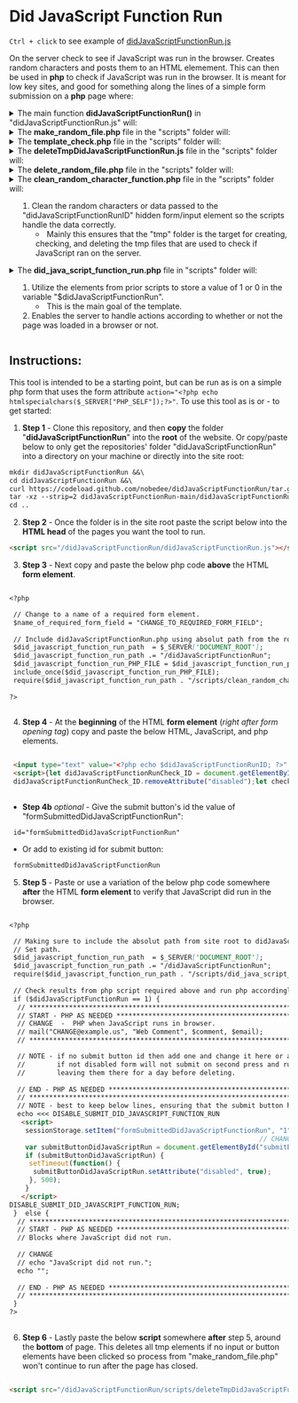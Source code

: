 # Did JavaScript Function Run

`Ctrl + click` to see example of [didJavaScriptFunctionRun.js](https://jhauga.github.io/htmlpreview.github.com/?https://github.com/nobedee/didJavaScriptFunctionRun/blob/main/index.html)

On the server check to see if JavaScript was run in the browser. 
Creates random characters and posts them to an HTML elemement. This
can then be used in **php** to check if JavaScript was run in the browser.
It is meant for low key sites, and good for something along the
lines of a simple form submission on a **php** page where:


<details>
<summary>The main function <strong>didJavaScriptFunctionRun()</strong> in "didJavaScriptFunctionRun.js" will: </summary>

1. Genereates a random sequence of data
2. Uses AJAX to ouput to and store form data for php
3. Makes a random php file from that ouput
4. Uses the **make_random_file.php** file to update the form field (<em>see instructions below</em>)
5. Then in the php code check the value of the ` $didJavaScriptFunctionRunID ` 
variable accordingly.

</details>

<details>
<summary>The <strong>make_random_file.php</strong> file in the "scripts" folder will: </summary>

1. Use query string from the random characters generated in didJavaScriptFunctionRun() call
to create random files and folders.
   - **NOTE** - the query string is cleaned, but please report any vulnerablities found.
2. Use these files to verify JavaScript ran.
3. Delete the duplicate of **template_check.php**
4. Delete any random folders in the "tmp" folder that are 1 day or older
   - **NOTE** - these are only deleted when the page is opened in a browser so you may 
     want to periodically check and see if all random folders are deleted.   
   - Please report any issues or vulnerabilites with this.
5. After 5 minutes delete random folder and file created in "tmp" folder.
   - **NOTE** - this will start a process on the server for 5 minutes.
   - Please report any issues or vulnerabilites with this.

</details>

<details>
<summary>The <strong>template_check.php</strong> file in the "scripts" folder will: </summary>

1. Uses the random characters from make_random_file.php 
to output contents of text file (*should be yes*) for initial JavaScript check
2. Will delete the text file afterwards.

</details>

<details>
<summary>The <strong>deleteTmpDidJavaScriptFunctionRun.js</strong> file in the "scripts" folder will: </summary>
1. Make a sessionStorage variable to is set to 0 on first page load.
2. Adds an event listenr to the HTML window object that checks for page close or reload.
3. Adds an event listener to HTML input and button elements that removes the window listener from "2".
4. If no button or input elements have been clicked then AJAX is used to call **delete_random_file.php**,
which will delete the random tmp files that were created for JavaScript check.
</details>

<details>
<summary>The <strong>delete_random_file.php</strong> file in the "scripts" folder will: </summary>

1. Be called when the window closes or page is refreshed after the form is submitted.
2. Delete the tmp files if they still exists on the server.
   - this will end any processes that have been prolonged in regards to removing the tmp files.
</details>

<details>
<summary>The <strong>clean_random_character_function.php</strong> file in the "scripts" folder will:

1. Clean the random characters or data passed to the "didJavaScriptFunctionRunID" hidden 
form/input element so the scripts handle the data correctly.
   - Mainly this ensures that the "tmp" folder is the target for creating, checking, and deleting the
   tmp files that are used to check if JavaScript ran on the server.
</details>

<details>
<summary>The <strong>did_java_script_function_run.php</strong> file in "scripts" folder will:

1. Utilize the elements from prior scripts to store a value of 1 or 0 in the variable
"$didJavaScriptFunctionRun".
   - This is the main goal of the template.
2. Enables the server to handle actions according to whether or not the page was loaded 
in a browser or not.
</details>

## Instructions:
This tool is intended to be a starting point, but can be run as is on a simple php form
that uses the form attribute ` action="<?php echo htmlspecialchars($_SERVER["PHP_SELF"]);?>" `.
To use this tool as is or - to get started:

1. **Step 1** - Clone this repository, and then **copy** the 
folder "**didJavaScriptFunctionRun**" into the **root** of the website. 
Or copy/paste below to only get the repositories' folder "didJavaScriptFunctionRun"
into a directory on your machine or directly into the site root:
```markdown
mkdir didJavaScriptFunctionRun &&\
cd didJavaScriptFunctionRun &&\
curl https://codeload.github.com/nobedee/didJavaScriptFunctionRun/tar.gz/main |\
tar -xz --strip=2 didJavaScriptFunctionRun-main/didJavaScriptFunctionRun &&\
cd ..
```

2. **Step 2** - Once the folder is in the site root paste the script below into the **HTML head**
of the pages you want the tool to run. <br>
```markdown
<script src="/didJavaScriptFunctionRun/didJavaScriptFunctionRun.js"></script>
```

3. **Step 3** - Next copy and paste the below php code **above** the HTML **form element**. <br>
```markdown

<?php

 // Change to a name of a required form element.
 $name_of_required_form_field = "CHANGE_TO_REQUIRED_FORM_FIELD";
 
 // Include didJavaScriptFunctionRun.php using absolut path from the root to didJavaScriptFunctionRun folder.
 $did_javascript_function_run_path  = $_SERVER['DOCUMENT_ROOT'];   
 $did_javascript_function_run_path .= "/didJavaScriptFunctionRun";
 $did_javascript_function_run_PHP_FILE = $did_javascript_function_run_path . "/didJavaScriptFunctionRun.php";
 include_once($did_javascript_function_run_PHP_FILE);
 require($did_javascript_function_run_path . "/scripts/clean_random_character_function.php");
 
?>
 
```

4. **Step 4** - At the **beginning** of the HTML **form element** (<em>right after form opening tag</em>) 
copy and paste the below HTML, JavaScript, and php elements. <br>
```markdown

 <input type="text" value="<?php echo $didJavaScriptFunctionRunID; ?>" disabled style="display: none; border:none" id="didJavaScriptFunctionRunID" name="didJavaScriptFunctionRunID"> 
 <script>{let didJavaScriptFunctionRunCheck_ID = document.getElementById("didJavaScriptFunctionRunID"); 
 didJavaScriptFunctionRunCheck_ID.removeAttribute("disabled");let checkSessionDidJavaScriptFunctionRun = sessionStorage.getItem("didJavaScriptRun");if (checkSessionDidJavaScriptFunctionRun == null) { sessionStorage.setItem("didJavaScriptRun", "1"); didJavaScriptFunctionRun();} else { sessionStorage.removeItem("didJavaScriptRun"); let sessionDidJavaScriptFunctionRunCheck_randomCharacters = sessionStorage.getItem("didJavaScriptFunctionRunCheck_randomCharacters"); document.getElementById("didJavaScriptFunctionRunID").setAttribute("value", sessionDidJavaScriptFunctionRunCheck_randomCharacters); }}</script>  
 
```

   - **Step 4b** <em>optional</em> - Give the submit button's id the value of "formSubmittedDidJavaScriptFunctionRun":
```markdoen
 id="formSubmittedDidJavaScriptFunctionRun"
```
   - Or add to existing id for submit button:
```markdown
 formSubmittedDidJavaScriptFunctionRun
```

5. **Step 5** - Paste or use a variation of the below php code somewhere **after** the 
HTML **form element** to verify that JavaScript did run in the browser. <br>
```markdown

<?php

 // Making sure to include the absolut path from site root to didJavaScriptFunctionRun folder.
 // Set path.
 $did_javascript_function_run_path  = $_SERVER['DOCUMENT_ROOT'];   
 $did_javascript_function_run_path .= "/didJavaScriptFunctionRun"; 
 require($did_javascript_function_run_path . "/scripts/did_java_script_function_run.php");
 
 // Check results from php script required above and run php accordingly.
 if ($didJavaScriptFunctionRun == 1) {
  // ***********************************************************************************
  // START - PHP AS NEEDED ************************************************************* 
  // CHANGE  -  PHP when JavaScript runs in browser.
  // mail("CHANGE@example.us", "Web Comment", $comment, $email);
  // ******************************************************************

  // NOTE - if no submit button id then add one and change it here or a variation of this method.
  //        if not disabled form will not submit on second press and run will created random folder,
  //        leaving them there for a day before deleting.
 
  // END - PHP AS NEEDED *************************************************************** 
  // ***********************************************************************************
  // NOTE - best to keep below lines, ensuring that the submit button has same id value.
  echo <<< DISABLE_SUBMIT_DID_JAVASCRIPT_FUNCTION_RUN
   <script>
    sessionStorage.setItem("formSubmittedDidJavaScriptFunctionRun", "1");
                                                               // CHANGE TO SUBMIT BUTTON ID
    var submitButtonDidJavaScriptRun = document.getElementById("submitButtonDidJavaScriptRun");
    if (submitButtonDidJavaScriptRun) {
     setTimeout(function() {
      submitButtonDidJavaScriptRun.setAttribute("disabled", true);
     }, 500);
    }
   </script>
DISABLE_SUBMIT_DID_JAVASCRIPT_FUNCTION_RUN;
 }  else {
  // ***********************************************************************************
  // START - PHP AS NEEDED ************************************************************* 
  // Blocks where JavaScript did not run.
  
  // CHANGE 
  // echo "JavaScript did not run.";
  echo "";
  
  // END - PHP AS NEEDED *************************************************************** 
  // ***********************************************************************************  
 }
?>
 
```

6. **Step 6** - Lastly paste the below **script** somewhere **after** step 5, around the **bottom** of page. This deletes 
all tmp elements if no input or button elements have been clicked so process from "make_random_file.php" won't continue to 
run after the page has closed.<br>
```markdown

<script src="/didJavaScriptFunctionRun/scripts/deleteTmpDidJavaScriptFunctionRun.js"></script>  


```
